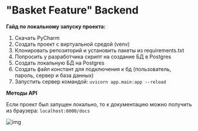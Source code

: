 # "Basket Feature" Backend
**Гайд по локальному запуску проекта:**
1) Скачать PyCharm
2) Создать проект с виртуальной средой (venv)
3) Клонировать репозиторий и установить пакеты из requirements.txt
4) Попросить у разработчика скрипт на создание БД в Postgres
5) Создать локальную БД на Postgres
6) Создать файл констант для подключения к бд (пользователь, пароль, сервер и база данных)
7) Запустить сервер командой:
``uvicorn app.main:app --reload``

**Методы API**

Если проект был запущен локально, то к документацию можно получить из браузера: `localhost:8000/docs`

![img](https://sun9-east.userapi.com/sun9-33/s/v1/ig2/Q7GCx6HN0H3YH9U2LJ2vekCTGvAZ5XvQa-UzhdjXYbZ7Z1DfXoGumZqOI3LehsLFeK0aUVlWZhur_MSFhBm_pMPV.jpg?size=641x855&quality=96&type=album)
